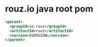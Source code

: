 # rouz.io java root pom

```xml
<parent>
  <groupId>io.rouz</groupId>
  <artifactId>root</artifactId>
  <version>$VERSION</version>
</parent>
```
